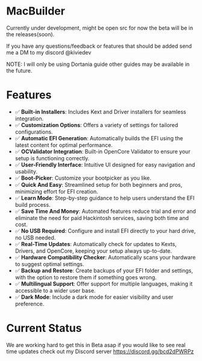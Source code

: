 # MacBuilder
Currently under development, might be open src for now the beta will be in the releases(soon).

If you have any questions/feedback or features that should be added send me a DM to my discord @kiviedev

NOTE: I will only be using Dortania guide other guides may be available in the future.

# Features
- ✅ **Built-in Installers**: Includes Kext and Driver installers for seamless integration.
- ✅ **Customization Options**: Offers a variety of settings for tailored configurations.
- ✅ **Automatic EFI Generation**: Automatically builds the EFI using the latest content for optimal performance.
- ✅ **OCValidator Integration**: Built-in OpenCore Validator to ensure your setup is functioning correctly.
- ✅ **User-Friendly Interface**: Intuitive UI designed for easy navigation and usability.
- ✅ **Boot-Picker**: Customize your bootpicker as you like.
- ✅ **Quick And Easy**: Streamlined setup for both beginners and pros, minimizing effort for EFI creation.
- ✅ **Learn Mode**: Step-by-step guidance to help users understand the EFI build process.
- ✅ **Save Time And Money**: Automated features reduce trial and error and eliminate the need for paid Hackintosh services, saving both time and cost.
- ✅ **No USB Required**: Configure and install EFI directly to your hard drive, no USB needed.
- ✅ **Real-Time Updates**: Automatically check for updates to Kexts, Drivers, and OpenCore, keeping your setup always up-to-date.
- ✅ **Hardware Compatibility Checker**: Automatically scans your hardware to suggest optimal settings.
- ✅ **Backup and Restore**: Create backups of your EFI folder and settings, with the option to restore them if something goes wrong.
- ✅ **Multilingual Support**: Offer support for multiple languages, making it accessible to a wider user base.
- ✅ **Dark Mode**: Include a dark mode for easier visibility and user preference.

# Current Status
We are working hard to get this in Beta asap if you would like to see real time updates check out my Discord server 
https://discord.gg/bcd2dPWRPz